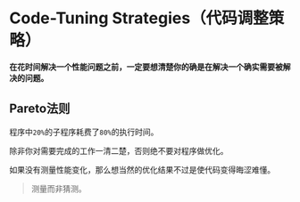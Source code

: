 # Code-Tuning Strategies（代码调整策略）

**在花时间解决一个性能问题之前，一定要想清楚你的确是在解决一个确实需要被解决的问题。**

## Pareto法则

程序中`20%`的子程序耗费了`80%`的执行时间。

除非你对需要完成的工作一清二楚，否则绝不要对程序做优化。

如果没有测量性能变化，那么想当然的优化结果不过是使代码变得晦涩难懂。

> 测量而非猜测。
